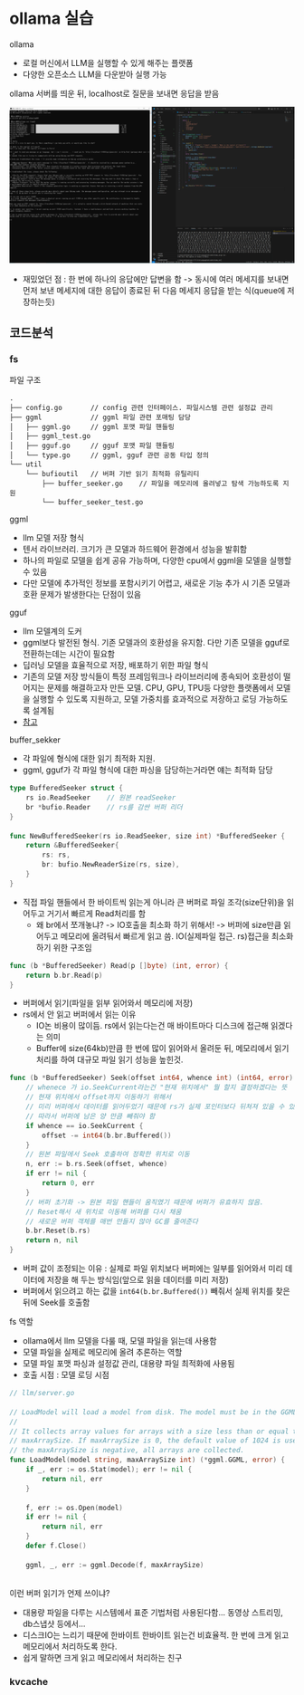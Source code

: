 # ollama 실습
ollama
- 로컬 머신에서 LLM을 실행할 수 있게 해주는 플랫폼
- 다양한 오픈소스 LLM을 다운받아 실행 가능

ollama 서버를 띄운 뒤, localhost로 질문을 보내면 응답을 받음

![image](./sendandres.png)

- 재밌었던 점 : 한 번에 하나의 응답에만 답변을 함 -> 동시에 여러 메세지를 보내면 먼저 보낸 메세지에 대한 응답이 종료된 뒤 다음 메세지 응답을 받는 식(queue에 저장하는듯)

## 코드분석
### fs
파일 구조
```
.
├── config.go       // config 관련 인터페이스. 파일시스템 관련 설정값 관리
├── ggml            // ggml 파일 관련 포매팅 담당
│   ├── ggml.go     // ggml 포맷 파일 핸들링
│   ├── ggml_test.go
│   ├── gguf.go     // gguf 포맷 파일 핸들링
│   └── type.go     // ggml, gguf 관련 공동 타입 정의
└── util
    └── bufioutil   // 버퍼 기반 읽기 최적화 유틸리티
        ├── buffer_seeker.go    // 파일을 메모리에 올려넣고 탐색 가능하도록 지원
        └── buffer_seeker_test.go
```

ggml
- llm 모델 저장 형식
- 텐서 라이브러리. 크기가 큰 모델과 하드웨어 환경에서 성능을 발휘함
- 하나의 파일로 모델을 쉽게 공유 가능하며, 다양한 cpu에서 ggml을 모델을 실행할 수 있음
- 다만 모델에 추가적인 정보를 포함시키기 어렵고, 새로운 기능 추가 시 기존 모델과 호환 문제가 발생한다는 단점이 있음

gguf
- llm 모델계의 도커
- ggml보다 발전된 형식. 기존 모델과의 호환성을 유지함. 다만 기존 모델을 gguf로 전환하는데는 시간이 필요함
- 딥러닝 모델을 효율적으로 저장, 배포하기 위한 파일 형식
- 기존의 모델 저장 방식들이 특정 프레임워크나 라이브러리에 종속되어 호환성이 떨어지는 문제를 해결하고자 만든 모델. CPU, GPU, TPU등 다양한 플랫폼에서 모델을 실행할 수 있도록 지원하고, 모델 가중치를 효과적으로 저장하고 로딩 가능하도록 설계됨
- [참고](https://drfirst.tistory.com/entry/llm-%EB%AA%A8%EB%8D%B8%EC%97%90%EC%84%9C-GGUF%EA%B0%80-%EB%AC%B4%EC%97%87%EC%9D%B8%EC%A7%80-%EC%95%8C%EC%95%84%EB%B3%B4%EC%9E%90-feat-bllossom-%EB%AA%A8%EB%8D%B8%EC%9D%84-gguf%EB%A1%9C-%EB%B0%94%EA%BF%94%EB%B3%B4%EA%B8%B0)


buffer_sekker
- 각 파일에 형식에 대한 읽기 최적화 지원.
- ggml, gguf가 각 파일 형식에 대한 파싱을 담당하는거라면 얘는 최적화 담당
```go
type BufferedSeeker struct {
	rs io.ReadSeeker    // 원본 readSeeker
	br *bufio.Reader    // rs를 감싼 버퍼 리더
}

func NewBufferedSeeker(rs io.ReadSeeker, size int) *BufferedSeeker {
	return &BufferedSeeker{
		rs: rs,
		br: bufio.NewReaderSize(rs, size),
	}
}
```
- 직접 파일 핸들에서 한 바이트씩 읽는게 아니라 큰 버퍼로 파일 조각(size단위)을 읽어두고 거기서 빠르게 Read처리를 함
  - 왜 br에서 쪼개놓냐? -> IO호출을 최소화 하기 위해서! -> 버퍼에 size만큼 읽어두고 메모리에 올려둬서 빠르게 읽고 씀. IO(실제파일 접근. rs)접근을 최소화 하기 위한 구조임

```go
func (b *BufferedSeeker) Read(p []byte) (int, error) {
	return b.br.Read(p)
}
```
- 버퍼에서 읽기(파일을 읽부 읽어와서 메모리에 저장)
- rs에서 안 읽고 버퍼에서 읽는 이유
  - IO논 비용이 많이듬. rs에서 읽는다는건 매 바이트마다 디스크에 접근해 읽겠다는 의미
  - Buffer에 size(64kb)만큼 한 번에 많이 읽어와서 올려둔 뒤, 메모리에서 읽기 처리를 하여 대규모 파일 읽기 성능을 높힌것.

```go
func (b *BufferedSeeker) Seek(offset int64, whence int) (int64, error) {
	// whenece 가 io.SeekCurrent라는건 "현재 위치에서" 뭘 할지 결정하겠다는 뜻
    // 현재 위치에서 offset까지 이동하기 위해서
    // 미리 버퍼에서 데이터를 읽어두었기 때문에 rs가 실제 포인터보다 뒤쳐져 있을 수 있음
    // 따라서 버퍼에 남은 양 만큼 빼줘야 함
    if whence == io.SeekCurrent {
		offset -= int64(b.br.Buffered())
	}
    // 원본 파일에서 Seek 호출하여 정확한 위치로 이동
	n, err := b.rs.Seek(offset, whence)
	if err != nil {
		return 0, err
	}
    // 버퍼 초기화 -> 원본 파일 핸들이 움직였기 때문에 버퍼가 유효하지 않음.
    // Reset해서 새 위치로 이동해 버퍼를 다시 채움
    // 새로운 버퍼 객체를 매번 만들지 않아 GC를 줄여준다
	b.br.Reset(b.rs)
	return n, nil
}
```
- 버퍼 값이 조정되는 이유 : 실제로 파일 위치보다 버퍼에는 일부를 읽어와서 미리 데이터에 저장을 해 두는 방식임(앞으로 읽을 데이터를 미리 저장)
- 버퍼에서 읽으려고 하는 값을 `int64(b.br.Buffered())` 빼줘서 실제 위치를 찾은 뒤에 Seek를 호출함


fs 역할
- ollama에서 llm 모델을 다룰 때, 모델 파일을 읽는데 사용함
- 모델 파일을 실제로 메모리에 올려 추론하는 역할
- 모델 파일 포맷 파싱과 설정값 관리, 대용량 파일 최적화에 사용됨
- 호출 시점 : 모델 로딩 시점
```go
// llm/server.go

// LoadModel will load a model from disk. The model must be in the GGML format.
//
// It collects array values for arrays with a size less than or equal to
// maxArraySize. If maxArraySize is 0, the default value of 1024 is used. If
// the maxArraySize is negative, all arrays are collected.
func LoadModel(model string, maxArraySize int) (*ggml.GGML, error) {
	if _, err := os.Stat(model); err != nil {
		return nil, err
	}

	f, err := os.Open(model)
	if err != nil {
		return nil, err
	}
	defer f.Close()

	ggml, _, err := ggml.Decode(f, maxArraySize)
	
```

이런 버퍼 읽기가 언제 쓰이냐?
- 대용량 파일을 다루는 시스템에서 표준 기법처럼 사용된다함... 동영상 스트리밍, db스냅샷 등에서...
- 디스크IO는 느리기 때문에 한바이트 한바이트 읽는건 비효율적. 한 번에 크게 읽고 메모리에서 처리하도록 한다.
- 쉽게 말하면 크게 읽고 메모리에서 처리하는 친구

### kvcache
